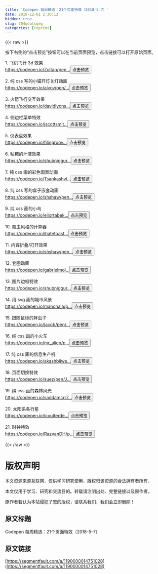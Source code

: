 ```yaml
---
title: 'Codepen 每周精选：21个页面特效（2018-5-7）' 
date: 2018-12-01 2:30:12
hidden: true
slug: 704qdutsqeg
categories: [reprint]
---
```


{{< raw >}}

                    
<p>按下右侧的“点击预览”按钮可以在当前页面预览，点击链接可以打开原始页面。</p>
<p>1. 飞机飞行 3d 效果<br><a href="https://codepen.io/Zultan/pen/mwGZBP" rel="nofollow noreferrer" target="_blank">https://codepen.io/Zultan/pen...</a><button class="btn btn-xs btn-default ml10 preview" data-url="Zultan/pen/mwGZBP" data-typeid="3">点击预览</button></p>
<p>2. 纯 css 写的小猫开灯关灯动画<br><a href="https://codepen.io/alvov/pen/wddJOQ" rel="nofollow noreferrer" target="_blank">https://codepen.io/alvov/pen/...</a><button class="btn btn-xs btn-default ml10 preview" data-url="alvov/pen/wddJOQ" data-typeid="3">点击预览</button></p>
<p>3. 火箭飞行交互效果<br><a href="https://codepen.io/davidlyons/pen/GOzQyG" rel="nofollow noreferrer" target="_blank">https://codepen.io/davidlyons...</a><button class="btn btn-xs btn-default ml10 preview" data-url="davidlyons/pen/GOzQyG" data-typeid="3">点击预览</button></p>
<p>4. 侧边栏菜单特效<br><a href="https://codepen.io/jscottsmith/pen/KppGrE" rel="nofollow noreferrer" target="_blank">https://codepen.io/jscottsmit...</a><button class="btn btn-xs btn-default ml10 preview" data-url="jscottsmith/pen/KppGrE" data-typeid="3">点击预览</button></p>
<p>5. 仪表盘效果<br><a href="https://codepen.io/filingroove/pen/zWQJzj" rel="nofollow noreferrer" target="_blank">https://codepen.io/filingroov...</a><button class="btn btn-xs btn-default ml10 preview" data-url="filingroove/pen/zWQJzj" data-typeid="3">点击预览</button></p>
<p>6. 粘稠的汁液效果<br><a href="https://codepen.io/shubniggurath/pen/zjzgmQ" rel="nofollow noreferrer" target="_blank">https://codepen.io/shubniggur...</a><button class="btn btn-xs btn-default ml10 preview" data-url="shubniggurath/pen/zjzgmQ" data-typeid="3">点击预览</button></p>
<p>7. 纯 css 画的彩色图案动画<br><a href="https://codepen.io/Tsankashvili/pen/yjompv" rel="nofollow noreferrer" target="_blank">https://codepen.io/Tsankashvi...</a><button class="btn btn-xs btn-default ml10 preview" data-url="Tsankashvili/pen/yjompv" data-typeid="3">点击预览</button></p>
<p>8. 纯 css 写的盒子嵌套动画<br><a href="https://codepen.io/shshaw/pen/LmjvoE" rel="nofollow noreferrer" target="_blank">https://codepen.io/shshaw/pen...</a><button class="btn btn-xs btn-default ml10 preview" data-url="shshaw/pen/LmjvoE" data-typeid="3">点击预览</button></p>
<p>9. 纯 css 画的小鸟<br><a href="https://codepen.io/eliortabeka/pen/ELKBrv" rel="nofollow noreferrer" target="_blank">https://codepen.io/eliortabek...</a><button class="btn btn-xs btn-default ml10 preview" data-url="eliortabeka/pen/ELKBrv" data-typeid="3">点击预览</button></p>
<p>10. 瓢虫风格的计算器<br><a href="https://codepen.io/ihatetoast/pen/BxZEQp" rel="nofollow noreferrer" target="_blank">https://codepen.io/ihatetoast...</a><button class="btn btn-xs btn-default ml10 preview" data-url="ihatetoast/pen/BxZEQp" data-typeid="3">点击预览</button></p>
<p>11. 内容折叠/打开效果<br><a href="https://codepen.io/shshaw/pen/vjJEby" rel="nofollow noreferrer" target="_blank">https://codepen.io/shshaw/pen...</a><button class="btn btn-xs btn-default ml10 preview" data-url="shshaw/pen/vjJEby" data-typeid="3">点击预览</button></p>
<p>12. 套圈动画<br><a href="https://codepen.io/gabrielmolochko/pen/XZEBQj" rel="nofollow noreferrer" target="_blank">https://codepen.io/gabrielmol...</a><button class="btn btn-xs btn-default ml10 preview" data-url="gabrielmolochko/pen/XZEBQj" data-typeid="3">点击预览</button></p>
<p>13. 图片边框特效<br><a href="https://codepen.io/shubniggurath/pen/XamOew" rel="nofollow noreferrer" target="_blank">https://codepen.io/shubniggur...</a><button class="btn btn-xs btn-default ml10 preview" data-url="shubniggurath/pen/XamOew" data-typeid="3">点击预览</button></p>
<p>14. 用 svg 画的城市风景<br><a href="https://codepen.io/manchala/pen/dzaroL" rel="nofollow noreferrer" target="_blank">https://codepen.io/manchala/p...</a><button class="btn btn-xs btn-default ml10 preview" data-url="manchala/pen/dzaroL" data-typeid="3">点击预览</button></p>
<p>15. 跟随鼠标的胖虫子<br><a href="https://codepen.io/jacob/pen/GQEOOj" rel="nofollow noreferrer" target="_blank">https://codepen.io/jacob/pen/...</a><button class="btn btn-xs btn-default ml10 preview" data-url="jacob/pen/GQEOOj" data-typeid="3">点击预览</button></p>
<p>16. 纯 css 画的小火车<br><a href="https://codepen.io/mr_alien/pen/zvvapo" rel="nofollow noreferrer" target="_blank">https://codepen.io/mr_alien/p...</a><button class="btn btn-xs btn-default ml10 preview" data-url="mr_alien/pen/zvvapo" data-typeid="3">点击预览</button></p>
<p>17. 纯 css 画的信息生产机<br><a href="https://codepen.io/akashbijwe/pen/gwGdAv" rel="nofollow noreferrer" target="_blank">https://codepen.io/akashbijwe...</a><button class="btn btn-xs btn-default ml10 preview" data-url="akashbijwe/pen/gwGdAv" data-typeid="3">点击预览</button></p>
<p>18. 页面切换特效<br><a href="https://codepen.io/suez/pen/JoWKKX" rel="nofollow noreferrer" target="_blank">https://codepen.io/suez/pen/J...</a><button class="btn btn-xs btn-default ml10 preview" data-url="suez/pen/JoWKKX" data-typeid="3">点击预览</button></p>
<p>19. 纯 css 画的森林风光<br><a href="https://codepen.io/saddamcrr7/pen/pLajmV" rel="nofollow noreferrer" target="_blank">https://codepen.io/saddamcrr7...</a><button class="btn btn-xs btn-default ml10 preview" data-url="saddamcrr7/pen/pLajmV" data-typeid="3">点击预览</button></p>
<p>20. 太阳系各行星<br><a href="https://codepen.io/jcoulterdesign/pen/ZxXbeP" rel="nofollow noreferrer" target="_blank">https://codepen.io/jcoulterde...</a><button class="btn btn-xs btn-default ml10 preview" data-url="jcoulterdesign/pen/ZxXbeP" data-typeid="3">点击预览</button></p>
<p>21. 时钟特效<br><a href="https://codepen.io/RazvanDH/pen/ojLWOB" rel="nofollow noreferrer" target="_blank">https://codepen.io/RazvanDH/p...</a><button class="btn btn-xs btn-default ml10 preview" data-url="RazvanDH/pen/ojLWOB" data-typeid="3">点击预览</button></p>

                
{{< /raw >}}

# 版权声明
本文资源来源互联网，仅供学习研究使用，版权归该资源的合法拥有者所有，

本文仅用于学习、研究和交流目的。转载请注明出处、完整链接以及原作者。

原作者若认为本站侵犯了您的版权，请联系我们，我们会立即删除！

## 原文标题
Codepen 每周精选：21个页面特效（2018-5-7）

## 原文链接
[https://segmentfault.com/a/1190000014751028](https://segmentfault.com/a/1190000014751028)

